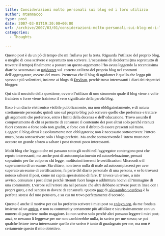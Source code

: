 ```yaml
---
title: Considerazioni molto personali sui blog ed i loro utilizzo
author: mtammacco
type: post
date: 2007-03-01T19:30:00+00:00
url: /archive/2007/03/01/considerazioni-molto-personali-sui-blog-ed-i-loro-utilizzo.aspx
categories:
  - Thoughts

---
```

<font face="Verdana" size="2" />

Questo post è da un pò di tempo che mi frullava per la testa. Riguarda l&#8217;utilizzo del proprio blog, o meglio di cosa scrivere e soprattutto non scrivere. L&#8217;occasione di decidermi (ma soprattutto di trovatre il tempo) finalmente a postare su questo argomento l&#8217;ho avuta leggendo la recentissima diatriba scatenatasi su <a title="" href="http://www.ugidotnet.org/" target="" name="" rel="noopener">ugidotnet</a> sul  corretto utilizzo del proprio blog nel contronti dell&#8217;aggregatore, ovvero del muro. Premesso che il blog di ugidotnet è quello che leggo più spesso e più volentieri, insieme ai blogs di <a title="" href="http://blogs.devleap.com/" target="" name="" rel="noopener">Devleap</a>, perchè trovo interessanti i diari dei rispettivi blogger. 

Qui sta il nocciolo della questione, ovvero l&#8217;utilizzo di uno strumento quale il blog viene a volte frainteso o forse viene frainteso il vero significato della parola blog. 

Esso è un diario elettronico visibile pubblicamente, ma non obbligatoriamente, e di natura strettamente personale; quindi uno sul proprio blog può scrivere quello che preferisce e trattare gli argomenti che preferisce, entro i limiti della decenza e dell&#8217;educazione. Trovo assurdo il comportamento di chi si permette di censurare il contenuto dei post altrui solo perchè ritenuti fuori contesto o forse solo non graditi, o forse con il difetto di essere presenti sul muro. Leggere il blog altrui è assolutamente non obbligatorio; non è necessario sottoscrivere l&#8217;intero muro, basta sottoscrivere solo i blogs preferiti. Ma anche sottoscrivendo l&#8217;intero muro non occorre un grande sforzo a saltare i post ritenuti poco interessanti. 

Molti blog che leggo o che mi passano sotto gli occhi nell&#8217;aggregator contengono post che reputo interessanti, ma anche post di autocompiacimento ed autocelebrazione, pensati soprattutto per far colpo su chi legge, moltissimi inerenti le certificazioni Microsoft o il superamento di un esame. Sia chiaro, non trovo nulla di male ad autocompiacersi per aver superato un esame di certificazione, fa parte del diario personale di una persona, e se lo trovassi noioso salterei il post, come mi capita spessissimo di fare. E&#8217; invece un errore, a mio avviso, censurare i post altrui perchè ritenuti fuori luogo o addirittura nocivi all&#8217;immagine di una community. L&#8217;errore sull&#8217;errore sta nel pensare che altri debbano scrivere post in linea con i propri gusti, e nel sentirsi in dovere di censurarli. Questo <a title="" href="http://blogs.ugidotnet.org/allePalle_blog/archive/2007/03/01/72001.aspx" target="" name="" rel="noopener">post</a> di <a title="" href="http://blogs.ugidotnet.org/allepalle_blog/" target="" name="" rel="noopener">Alessandro Scardova</a> è la perfetta sistesi del mio pensiero, e su cui mi trovo perfettamente d&#8217;accordo.

Questo è anche il motivo per cui ho preferito scrivere i miei post su <a title="" href="http://www.xplayn.org/" target="" name="" rel="noopener">xplayn.org</a>, da me fondata insieme ad un <a title="" href="http://www.xplayn.org/cs/blogs/francesco" target="" name="" rel="noopener">amico</a>, e non su community certamente più affollate e sicurissimamente con un numero di pageview molto maggiore. Io non scrivo solo perchè altri possano leggere i miei post; anzi, se nessuno li leggesse per me non cambierebbe nulla, io scrivo per me stesso; se poi qualche lettore trova interessante quello che scrivo è tanto di guadagnato per me, ma non è certamente questo il mio obiettivo.